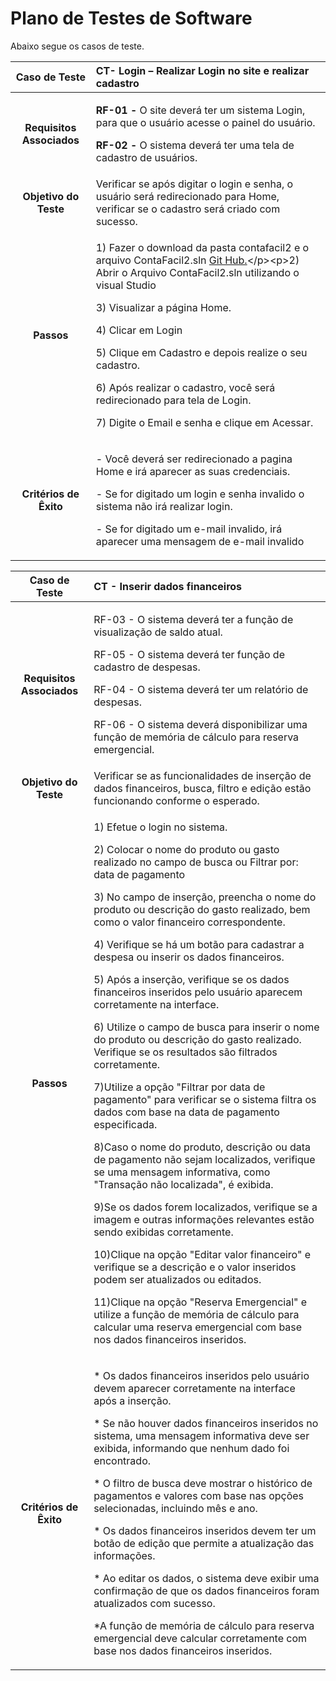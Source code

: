 
# Plano de Testes de Software

Abaixo segue os casos de teste.

|**Caso de Teste**|**CT- Login – Realizar Login no site e realizar cadastro**|
| :-: | :- |
|**Requisitos Associados**|<p>**RF-01 -** O site deverá ter um sistema Login, para que o usuário acesse o painel do usuário.</p><p></p><p>**RF-02 -** O sistema deverá ter uma tela de cadastro de usuários.</p>|
|**Objetivo do Teste**|Verificar se após digitar o login e senha, o usuário será redirecionado para Home, verificar se o cadastro será criado com sucesso.|
|**Passos**|<p>1) Fazer o download da pasta contafacil2 e o arquivo ContaFacil2.sln [Git Hub.]([https://github.com/ICEI-PUC-Minas-PMV-ADS/pmv-ads-2023-2-e2-proj-int-t2-conta-facil/blob/main/docs/08-Plano%20de%20Testes%20de%20Software.md](https://github.com/ICEI-PUC-Minas-PMV-ADS/pmv-ads-2023-2-e2-proj-int-t2-conta-facil/tree/main/src))</p><p>2) Abrir o Arquivo ContaFacil2.sln utilizando o visual Studio</p><p>3) Visualizar a página Home\.</p><p>4) Clicar em Login</p><p>5) Clique em Cadastro e depois realize o seu cadastro.</p><p>6) Após realizar o cadastro, você será redirecionado para tela de Login.</p><p>7) Digite o Email e senha e clique em Acessar.</p>|
|**Critérios de Êxito**|<p>- Você deverá ser redirecionado a pagina Home e irá aparecer as suas credenciais.</p><p>- Se for digitado um login e senha invalido o sistema não irá realizar login.</p><p>- Se for digitado um e-mail invalido, irá aparecer uma mensagem de e-mail invalido</p>|

 
|**Caso de Teste**|**CT -  Inserir dados financeiros**|
| :-: | :- |
|**Requisitos Associados**|<p>RF-03 - O sistema deverá ter a função de visualização de saldo atual. </p><p>RF-05 - O sistema deverá ter função de cadastro de despesas.</p><p>RF-04 - O sistema deverá ter um relatório de despesas.</p><p>RF-06 - O sistema deverá disponibilizar uma função de memória de cálculo para reserva emergencial.	</p>
|**Objetivo do Teste**|Verificar se as funcionalidades de inserção de dados financeiros, busca, filtro e edição estão funcionando conforme o esperado.|
|**Passos**|<p>1) Efetue o login no sistema. </p><p>2) Colocar o nome do produto ou gasto realizado no campo de busca ou Filtrar por: data de pagamento</p><p>3) No campo de inserção, preencha o nome do produto ou descrição do gasto realizado, bem como o valor financeiro correspondente.</p><p>4) Verifique se há um botão para cadastrar a despesa ou inserir os dados financeiros.</p><p>5) Após a inserção, verifique se os dados financeiros inseridos pelo usuário aparecem corretamente na interface. </p><p>6) Utilize o campo de busca para inserir o nome do produto ou descrição do gasto realizado. Verifique se os resultados são filtrados corretamente. <p/><p>7)Utilize a opção "Filtrar por data de pagamento" para verificar se o sistema filtra os dados com base na data de pagamento especificada. <p/><p>8)Caso o nome do produto, descrição ou data de pagamento não sejam localizados, verifique se uma mensagem informativa, como "Transação não localizada", é exibida. <p/><p>9)Se os dados forem localizados, verifique se a imagem e outras informações relevantes estão sendo exibidas corretamente. <p/><p>10)Clique na opção "Editar valor financeiro" e verifique se a descrição e o valor inseridos podem ser atualizados ou editados. <p/><p>11)Clique na opção "Reserva Emergencial" e utilize a função de memória de cálculo para calcular uma reserva emergencial com base nos dados financeiros inseridos.<p/>
|**Critérios de Êxito**|<p>* Os dados financeiros inseridos pelo usuário devem aparecer corretamente na interface após a inserção.</p><p>* Se não houver dados financeiros inseridos no sistema, uma mensagem informativa deve ser exibida, informando que nenhum dado foi encontrado. </p><p>* O filtro de busca deve mostrar o histórico de pagamentos e valores com base nas opções selecionadas, incluindo mês e ano. </p><p>* Os dados financeiros inseridos devem ter um botão de edição que permite a atualização das informações.</p><p>* Ao editar os dados, o sistema deve exibir uma confirmação de que os dados financeiros foram atualizados com sucesso.</p><p>*A função de memória de cálculo para reserva emergencial deve calcular corretamente com base nos dados financeiros inseridos.</p>
